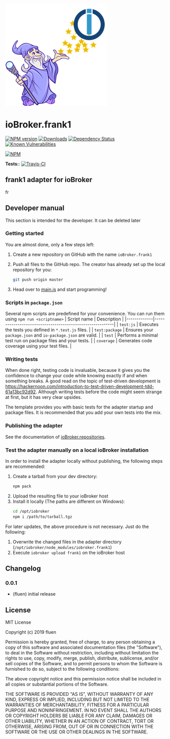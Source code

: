 ![Logo](admin/frank1.png)
# ioBroker.frank1

[![NPM version](http://img.shields.io/npm/v/iobroker.frank1.svg)](https://www.npmjs.com/package/iobroker.frank1)
[![Downloads](https://img.shields.io/npm/dm/iobroker.frank1.svg)](https://www.npmjs.com/package/iobroker.frank1)
[![Dependency Status](https://img.shields.io/david/David20103/iobroker.frank1.svg)](https://david-dm.org/David20103/iobroker.frank1)
[![Known Vulnerabilities](https://snyk.io/test/github/David20103/ioBroker.frank1/badge.svg)](https://snyk.io/test/github/David20103/ioBroker.frank1)

[![NPM](https://nodei.co/npm/iobroker.frank1.png?downloads=true)](https://nodei.co/npm/iobroker.frank1/)

**Tests:**: [![Travis-CI](http://img.shields.io/travis/David20103/ioBroker.frank1/master.svg)](https://travis-ci.org/David20103/ioBroker.frank1)

## frank1 adapter for ioBroker

fr

## Developer manual
This section is intended for the developer. It can be deleted later

### Getting started

You are almost done, only a few steps left:
1. Create a new repository on GitHub with the name `ioBroker.frank1`

1. Push all files to the GitHub repo. The creator has already set up the local repository for you:  
	```bash
	git push origin master
	```
1. Head over to [main.js](main.js) and start programming!

### Scripts in `package.json`
Several npm scripts are predefined for your convenience. You can run them using `npm run <scriptname>`
| Script name | Description                                              |
|-------------|----------------------------------------------------------|
| `test:js`   | Executes the tests you defined in `*.test.js` files.     |
| `test:package`    | Ensures your `package.json` and `io-package.json` are valid. |
| `test` | Performs a minimal test run on package files and your tests. |
| `coverage` | Generates code coverage using your test files. |

### Writing tests
When done right, testing code is invaluable, because it gives you the 
confidence to change your code while knowing exactly if and when 
something breaks. A good read on the topic of test-driven development 
is https://hackernoon.com/introduction-to-test-driven-development-tdd-61a13bc92d92. 
Although writing tests before the code might seem strange at first, but it has very 
clear upsides.

The template provides you with basic tests for the adapter startup and package files.
It is recommended that you add your own tests into the mix.

### Publishing the adapter
See the documentation of [ioBroker.repositories](https://github.com/ioBroker/ioBroker.repositories#requirements-for-adapter-to-get-added-to-the-latest-repository).

### Test the adapter manually on a local ioBroker installation
In order to install the adapter locally without publishing, the following steps are recommended:
1. Create a tarball from your dev directory:  
	```bash
	npm pack
	```
1. Upload the resulting file to your ioBroker host
1. Install it locally (The paths are different on Windows):
	```bash
	cd /opt/iobroker
	npm i /path/to/tarball.tgz
	```

For later updates, the above procedure is not necessary. Just do the following:
1. Overwrite the changed files in the adapter directory (`/opt/iobroker/node_modules/iobroker.frank1`)
1. Execute `iobroker upload frank1` on the ioBroker host

## Changelog

### 0.0.1
* (fluen) initial release

## License
MIT License

Copyright (c) 2019 fluen

Permission is hereby granted, free of charge, to any person obtaining a copy
of this software and associated documentation files (the "Software"), to deal
in the Software without restriction, including without limitation the rights
to use, copy, modify, merge, publish, distribute, sublicense, and/or sell
copies of the Software, and to permit persons to whom the Software is
furnished to do so, subject to the following conditions:

The above copyright notice and this permission notice shall be included in all
copies or substantial portions of the Software.

THE SOFTWARE IS PROVIDED "AS IS", WITHOUT WARRANTY OF ANY KIND, EXPRESS OR
IMPLIED, INCLUDING BUT NOT LIMITED TO THE WARRANTIES OF MERCHANTABILITY,
FITNESS FOR A PARTICULAR PURPOSE AND NONINFRINGEMENT. IN NO EVENT SHALL THE
AUTHORS OR COPYRIGHT HOLDERS BE LIABLE FOR ANY CLAIM, DAMAGES OR OTHER
LIABILITY, WHETHER IN AN ACTION OF CONTRACT, TORT OR OTHERWISE, ARISING FROM,
OUT OF OR IN CONNECTION WITH THE SOFTWARE OR THE USE OR OTHER DEALINGS IN THE
SOFTWARE.